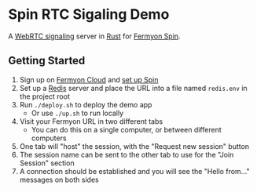 # Spin RTC Sigaling Demo

A
[WebRTC signaling](https://developer.mozilla.org/en-US/docs/Web/API/WebRTC_API/Connectivity#signaling) server
in [Rust](https://www.rust-lang.org/)
for [Fermyon Spin](https://github.com/fermyon/spin).

## Getting Started

1. Sign up on [Fermyon Cloud](https://cloud.fermyon.com/) and [set up Spin](https://developer.fermyon.com/spin/quickstart/)
2. Set up a [Redis](https://redis.io/) server and place the URL into a file named `redis.env` in the project root
3. Run `./deploy.sh` to deploy the demo app
    - Or use `./up.sh` to run locally
4. Visit your Fermyon URL in two different tabs
    - You can do this on a single computer, or between different computers
5. One tab will "host" the session, with the "Request new session" button
6. The session name can be sent to the other tab to use for the "Join Session" section
7. A connection should be established and you will see the "Hello from..." messages on both sides